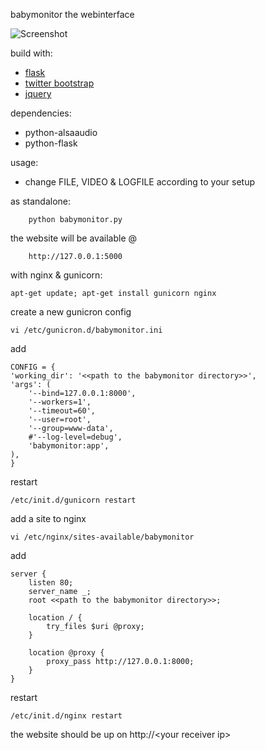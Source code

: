 babymonitor
the webinterface

![Screenshot](https://github.com/thehawkes/babymonitor/raw/master/screenshot.jpg)

build with:
*   [flask](http://flask.pocoo.org/)
*   [twitter bootstrap](http://twitter.github.io/bootstrap/)
*   [jquery](http://jquery.com/)


dependencies:
*   python-alsaaudio
*   python-flask


usage:
*   change FILE, VIDEO & LOGFILE according to your setup

as standalone:

        python babymonitor.py

the website will be available @

        http://127.0.0.1:5000


with nginx & gunicorn:

    apt-get update; apt-get install gunicorn nginx


create a new gunicron config

    vi /etc/gunicron.d/babymonitor.ini
add

    CONFIG = {
    'working_dir': '<<path to the babymonitor directory>>',
    'args': (
        '--bind=127.0.0.1:8000',
        '--workers=1',
        '--timeout=60',
        '--user=root',
        '--group=www-data',
        #'--log-level=debug',
        'babymonitor:app',
    ),
    }
restart

    /etc/init.d/gunicorn restart


add a site to nginx

    vi /etc/nginx/sites-available/babymonitor
add

    server {
        listen 80;
        server_name _;
        root <<path to the babymonitor directory>>;

        location / {
            try_files $uri @proxy;
        }

        location @proxy {
            proxy_pass http://127.0.0.1:8000;
        }
    }

restart

    /etc/init.d/nginx restart


the website should be up on http://&lt;your receiver ip&gt;
